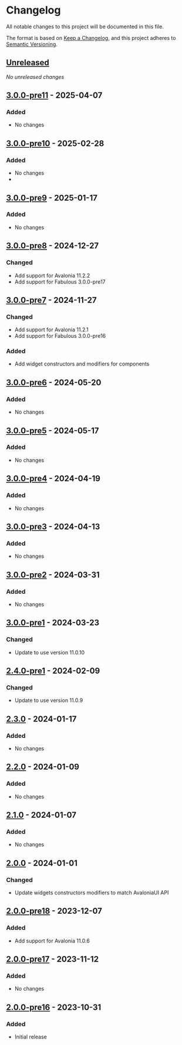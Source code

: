 # Changelog

All notable changes to this project will be documented in this file.

The format is based on [Keep a Changelog](https://keepachangelog.com/en/1.0.0/),
and this project adheres to [Semantic Versioning](https://semver.org/spec/v2.0.0.html).

## [Unreleased]
_No unreleased changes_

## [3.0.0-pre11] - 2025-04-07
### Added
- No changes

## [3.0.0-pre10] - 2025-02-28
### Added
- No changes
- 
## [3.0.0-pre9] - 2025-01-17
### Added
- No changes

## [3.0.0-pre8] - 2024-12-27
### Changed
- Add support for Avalonia 11.2.2
- Add support for Fabulous 3.0.0-pre17

## [3.0.0-pre7] - 2024-11-27

### Changed
- Add support for Avalonia 11.2.1
- Add support for Fabulous 3.0.0-pre16

### Added
- Add widget constructors and modifiers for components

## [3.0.0-pre6] - 2024-05-20
### Added
- No changes

## [3.0.0-pre5] - 2024-05-17
### Added
- No changes

## [3.0.0-pre4] - 2024-04-19
### Added
- No changes

## [3.0.0-pre3] - 2024-04-13
### Added
- No changes

## [3.0.0-pre2] - 2024-03-31
### Added
- No changes

## [3.0.0-pre1] - 2024-03-23
### Changed
- Update to use version 11.0.10

## [2.4.0-pre1] - 2024-02-09
### Changed
- Update to use version 11.0.9

## [2.3.0] - 2024-01-17
### Added
- No changes

## [2.2.0] - 2024-01-09
### Added
- No changes

## [2.1.0] - 2024-01-07
### Added
- No changes

## [2.0.0] - 2024-01-01
### Changed
- Update widgets constructors modifiers to match AvaloniaUI  API

## [2.0.0-pre18] - 2023-12-07
### Added
- Add support for Avalonia 11.0.6

## [2.0.0-pre17] - 2023-11-12
### Added
- No changes

## [2.0.0-pre16] - 2023-10-31
### Added
- Initial release

[unreleased]: https://github.com/fabulous-dev/Fabulous.Avalonia.ColorPicker/compare/3.0.0-pre11...HEAD
[3.0.0-pre11]: https://github.com/fabulous-dev/Fabulous.Avalonia.ColorPicker/releases/tag/3.0.0-pre11
[3.0.0-pre10]: https://github.com/fabulous-dev/Fabulous.Avalonia.ColorPicker/releases/tag/3.0.0-pre10
[3.0.0-pre9]: https://github.com/fabulous-dev/Fabulous.Avalonia.ColorPicker/releases/tag/3.0.0-pre9
[3.0.0-pre8]: https://github.com/fabulous-dev/Fabulous.Avalonia.ColorPicker/releases/tag/3.0.0-pre8
[3.0.0-pre7]: https://github.com/fabulous-dev/Fabulous.Avalonia.ColorPicker/releases/tag/3.0.0-pre7
[3.0.0-pre6]: https://github.com/fabulous-dev/Fabulous.Avalonia.ColorPicker/releases/tag/3.0.0-pre6
[3.0.0-pre5]: https://github.com/fabulous-dev/Fabulous.Avalonia.ColorPicker/releases/tag/3.0.0-pre5
[3.0.0-pre4]: https://github.com/fabulous-dev/Fabulous.Avalonia.ColorPicker/releases/tag/3.0.0-pre4
[3.0.0-pre3]: https://github.com/fabulous-dev/Fabulous.Avalonia.ColorPicker/releases/tag/3.0.0-pre3
[3.0.0-pre2]: https://github.com/fabulous-dev/Fabulous.Avalonia.ColorPicker/releases/tag/3.0.0-pre2
[3.0.0-pre1]: https://github.com/fabulous-dev/Fabulous.Avalonia.ColorPicker/releases/tag/3.0.0-pre1
[2.4.0-pre1]: https://github.com/fabulous-dev/Fabulous.Avalonia.ColorPicker/releases/tag/2.4.0-pre1
[2.3.0]: https://github.com/fabulous-dev/Fabulous.Avalonia.ColorPicker/releases/tag/2.3.0
[2.2.0]: https://github.com/fabulous-dev/Fabulous.Avalonia.ColorPicker/releases/tag/2.2.0
[2.1.0]: https://github.com/fabulous-dev/Fabulous.Avalonia.ColorPicker/releases/tag/2.1.0
[2.0.0]: https://github.com/fabulous-dev/Fabulous.Avalonia.ColorPicker/releases/tag/2.0.0
[2.0.0-pre18]: https://github.com/fabulous-dev/Fabulous.Avalonia.ColorPicker/releases/tag/2.0.0-pre18
[2.0.0-pre17]: https://github.com/fabulous-dev/Fabulous.Avalonia.ColorPicker/releases/tag/2.0.0-pre17
[2.0.0-pre16]: https://github.com/fabulous-dev/Fabulous.Avalonia.ColorPicker/releases/tag/2.0.0-pre16

